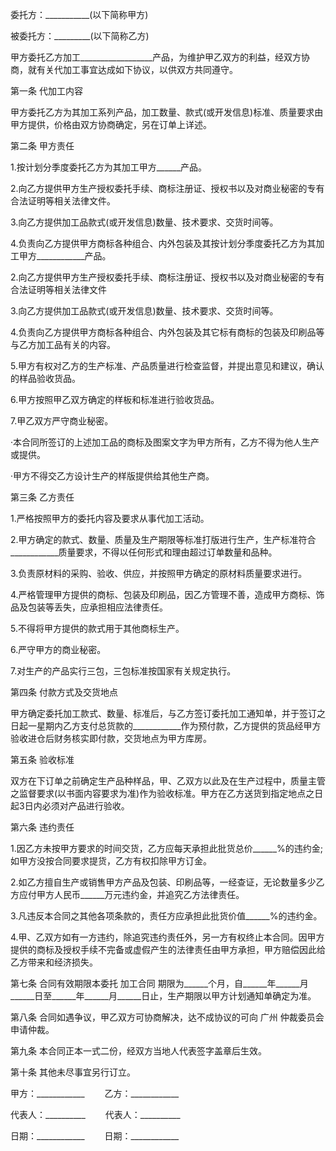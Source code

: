 
 


委托方：___________(以下简称甲方)


被委托方：_________(以下简称乙方)


甲方委托乙方加工__________________产品，为维护甲乙双方的利益，经双方协商，就有关代加工事宜达成如下协议，以供双方共同遵守。


第一条 代加工内容


甲方委托乙方为其加工系列产品，加工数量、款式(或开发信息)标准、质量要求由甲方提供，价格由双方协商确定，另在订单上详述。


第二条 甲方责任


1.按计划分季度委托乙方为其加工甲方______产品。


2.向乙方提供甲方生产授权委托手续、商标注册证、授权书以及对商业秘密的专有合法证明等相关法律文件。


3.向乙方提供加工品款式(或开发信息)数量、技术要求、交货时间等。


4.负责向乙方提供甲方商标各种组合、内外包装及其按计划分季度委托乙方为其加工甲方____________产品。


2.向乙方提供甲方生产授权委托手续、商标注册证、授权书以及对商业秘密的专有合法证明等相关法律文件


3.向乙方提供加工品款式(或开发信息)数量、技术要求、交货时间等。


4.负责向乙方提供甲方商标各种组合、内外包装及其它标有商标的包装及印刷品等与乙方加工品有关的内容。


5.甲方有权对乙方的生产标准、产品质量进行检查监督，并提出意见和建议，确认的样品验收货品。


6.甲方按照甲乙双方确定的样板和标准进行验收货品。


7.甲乙双方严守商业秘密。


·本合同所签订的上述加工品的商标及图案文字为甲方所有，乙方不得为他人生产或提供。


·甲方不得交乙方设计生产的样版提供给其他生产商。


第三条 乙方责任


1.严格按照甲方的委托内容及要求从事代加工活动。


2.甲方确定的款式、数量、质量及生产期限等标准打版进行生产，生产标准符合____________质量要求，不得以任何形式和理由超过订单数量和品种。


3.负责原材料的采购、验收、供应，并按照甲方确定的原材料质量要求进行。


4.严格管理甲方提供的商标、包装及印刷品，因乙方管理不善，造成甲方商标、饰品及包装等丢失，应承担相应法律责任。


5.不得将甲方提供的款式用于其他商标生产。


6.严守甲方的商业秘密。


7.对生产的产品实行三包，三包标准按国家有关规定执行。


第四条 付款方式及交货地点


甲方确定委托加工款式、数量、标准后，与乙方签订委托加工通知单，并于签订之日起一星期内乙方支付总货款的____________作为预付款，乙方提供的货品经甲方验收进仓后财务核实即付款，交货地点为甲方库房。


第五条 验收标准


双方在下订单之前确定生产品种样品，甲、乙双方以此及在生产过程中，质量主管之监督要求(以书面内容要求为准)作为验收标准。甲方在乙方送货到指定地点之日起3日内必须对产品进行验收。


第六条 违约责任


1.因乙方未按甲方要求的时间交货，乙方应每天承担此批货总价______%的违约金;如甲方没按合同要求提货，乙方有权扣除甲方订金。


2.如乙方擅自生产或销售甲方产品及包装、印刷品等，一经查证，无论数量多少乙方应付甲方人民币______万元违约金，并追究乙方法律责任。


3.凡违反本合同之其他各项条款的，责任方应承担此批货价值______%的违约金。


4.甲、乙双方如有一方违约，除追究违约责任外，另一方有权终止本合同。因甲方提供的商标及授权手续不完备或虚假产生的法律责任由甲方承担，甲方赔偿因此给乙方带来和经济损失。


第七条 合同有效期限本委托
加工合同
期限为______个月，自______年______月______日至______年______月______日止，生产期限以甲方计划通知单确定为准。


第八条 合同如遇争议，甲乙双方可协商解决，达不成协议的可向
广州
仲裁委员会申请仲裁。


第九条 本合同正本一式二份，经双方当地人代表签字盖章后生效。


第十条 其他未尽事宜另行订立。


甲方：____________ 　　乙方：____________


代表人：__________ 　　代表人：__________


日期：____________ 　　日期：____________
 


 

 
 
 
 
 
  


  
 

  


  


  
 
 
 
 

